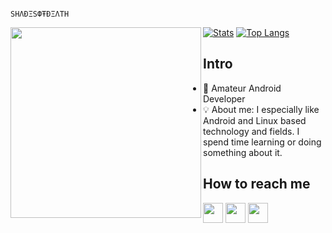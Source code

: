                                                                   SHΛÐΞSФŦÐΞΛТH

<img align='left' src='https://64.media.tumblr.com/62710c9aed5c3f4b7d23700e39bf13a6/ac2a7e65e2f3ff68-50/s400x600/5cc45aa070225393dfe9efb5e648f0cb09c1ca09.gifv' width='305'>

[![Stats](https://github-readme-stats.vercel.app/api?username=berkays0733&show_icons=true&theme=radical)](https://github.com/berkays0733)
[![Top Langs](https://github-readme-stats.vercel.app/api/top-langs/?username=berkays0733&layout=compact&theme=radical)](https://github.com/berkays0733)

## Intro
- 👾 Amateur Android Developer
- 💡 About me: I especially like Android and Linux based technology and fields. I spend time learning or doing something about it.

## How to reach me
[<img src="https://www.vectorlogo.zone/logos/instagram/instagram-tile.svg" width="32">](https://www.instagram.com/berkay.ay.0)
[<img src="https://www.vectorlogo.zone/logos/telegram/telegram-tile.svg" width="32">](http://t.me/shades_of_death00)
[<img src="https://www.vectorlogo.zone/logos/youtube/youtube-tile.svg" width="32">](https://www.youtube.com/channel/UCEIA1L1nwNc6SRaf4p_sMsg)
